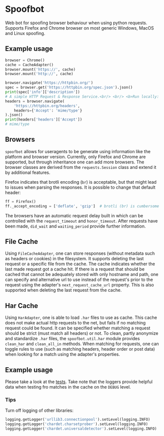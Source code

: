# Spoofbot
Web bot for spoofing browser behaviour when using python requests.
Supports Firefox and Chrome browser on most generic Windows, MacOS and Linux spoofing.

## Example usage
```py
browser = Chrome()
cache = CacheAdapter()
browser.mount('https://', cache)
browser.mount('http://', cache)

browser.navigate('https://httpbin.org/')
spec = browser.get('https://httpbin.org/spec.json').json()
print(spec['info']['description'])
# A simple HTTP Request & Response Service.<br/> <br/> <b>Run locally: </b> <code>$ docker run -p 80:80 kennethreitz/httpbin</code>
headers = browser.navigate(
    'https://httpbin.org/headers',
    headers={'Accept': 'mime/type'}
).json()
print(headers['headers']['Accept'])
# mime/type
```

## Browsers
`spoofbot` allows for useragents to be generate using information like the platform and browser version.
Currently, only Firefox and Chrome are supported, but through inheritance one can add more browsers.
The browser classes are derived from the `requests.Session` class and extend it by additional features.

Firefox indicates that brotli encoding (`br`) is acceptable, but that might lead to issues when parsing the responses.
It is possible to change that default header:

```py
ff = Firefox()
ff._accept_encoding = ['deflate', 'gzip']  # brotli (br) is cumbersome
``` 

The browsers have an automatic request delay built in which can be controlled with the `request_timeout` and `honor_timeout`.
After requests have been made, `did_wait` and `waiting_period` provide further information.

## File Cache
Using `FileCacheAdapter`, one can store responses (without metadata such as headers or cookies) in the filesystem.
It supports deleting the last request or a specific file from the cache.
The cache indicates whether the last made request got a cache hit.
If there is a request that should be cached that cannot be adequately stored with only hostname and path, one can specify and alternative url to use instead of the request's prior to the request using the adapter's `next_request_cache_url` property.
This is also supported when deleting the last request from the cache.

 ## Har Cache
 Using `HarAdapter`, one is able to load `.har` files to use as cache.
 This cache does not make actual http requests to the net, but fails if no matching request could be found.
 It can be specified whether matching a request should be strict (must match all headers) or not.
 To clean, partly anonymize and standardize `.har` files, the `spoofbot.util.har` module provides `clean_har` and `clean_all_in` methods.
 When matching for requests, one can toggle rules to use (such as matching headers, header order or post data) when looking for a match using the adapter's properties.

## Example usage
Please take a look at the [tests](./tests).
Take note that the loggers provide helpful data when testing fro matches in the cache on the `DEBUG` level.

### Tips
Turn off logging of other libraries:
```py
logging.getLogger('urllib3.connectionpool').setLevel(logging.INFO)
logging.getLogger('chardet.charsetprober').setLevel(logging.INFO)
logging.getLogger('chardet.universaldetector').setLevel(logging.INFO)
```